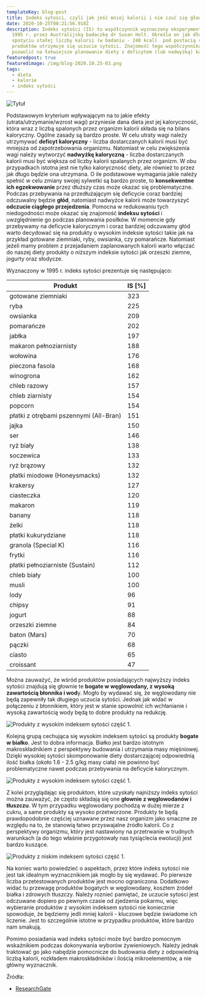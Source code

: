 ```yaml
---
templateKey: blog-post
title: Indeks sytości, czyli jak jeść mniej kalorii i nie czuć się głodnym?
date: 2020-10-25T08:21:56.918Z
description: Indeks sytości (IS) to współczynnik wyznaczony eksperymentalnie  w
  1995 r. przez Australijską badaczkę dr Susan Holt. Określa on jak długo po
  spożyciu stałej liczby kalorii (w badaniu - 240 kcal)  pod postacią różnych
  produktów utrzymuje się uczucie sytości. Znajomość tego współczynnika może
  pozwolić na łatwiejsze planowanie diety z deficytem (lub nadwyżką) kalorii.
featuredpost: true
featuredimage: /img/blog-2020.10.25-03.png
tags:
  - dieta
  - kalorie
  - indeks sytości
---
```

![Tytuł](../006%20-%20satiety%20index/exports/blog-2020.10.25-00.png "Tytuł")

Podstawowym kryterium wpływającym na to jakie efekty (utrata/utrzymanie/wzrost wagi) przyniesie dana dieta jest jej kaloryczność, która wraz z liczbą spalonych przez organizm kalorii składa się na bilans kaloryczny. Ogólne zasady są bardzo proste. W celu utraty wagi należy utrzymywać **deficyt kaloryczny** - liczba dostarczanych kalorii musi być mniejsza od zapotrzebowania organizmu. Natomiast w celu zwiększenia wagi należy wytworzyć **nadwyżkę kaloryczną** - liczba dostarczanych kalorii musi być większa od liczby kalorii spalanych przez organizm. W obu przypadkach istotna jest nie tylko kaloryczność diety, ale również to przez jak długo będzie ona utrzymana. O ile podstawowe wymagania jakie należy spełnić w celu zmiany swojej sylwetki są bardzo proste, to **konsekwentne ich egzekwowanie** przez dłuższy czas może okazać się problematyczne. Podczas przebywania na przedłużającym się deficycie coraz bardziej odczuwalny będzie **głód**, natomiast nadwyżce kalorii może towarzyszyć **odczucie ciągłego przejedzenia**. Pomocna w redukowaniu tych niedogodności może okazać się znajomość **indeksu sytości** i uwzględnienie go podczas planowania posiłków. W momencie gdy przebywamy na deficycie kalorycznym i coraz bardziej odczuwamy głód warto decydować się na produkty o wysokim indeksie sytości takie jak na przykład gotowane ziemniaki, ryby, owsianka, czy pomarańcze. Natomiast jeżeli mamy problem z przejadaniem zaplanowanych kalorii warto włączać do naszej diety produkty o niższym indeksie sytości jak orzeszki ziemne, jogurty oraz słodycze.

Wyznaczony w 1995 r. indeks sytości prezentuje się następująco:

| Produkt                                | IS \[%] |
| -------------------------------------- | ------- |
| gotowane ziemniaki                     | 323     |
| ryba                                   | 225     |
| owsianka                               | 209     |
| pomarańcze                             | 202     |
| jabłka                                 | 197     |
| makaron pełnoziarnisty                 | 188     |
| wołowina                               | 176     |
| pieczona fasola                        | 168     |
| winogrona                              | 162     |
| chleb razowy                           | 157     |
| chleb ziarnisty                        | 154     |
| popcorn                                | 154     |
| płatki z otrębami pszennymi (All-Bran) | 151     |
| jajka                                  | 150     |
| ser                                    | 146     |
| ryż biały                              | 138     |
| soczewica                              | 133     |
| ryż brązowy                            | 132     |
| płatki miodowe (Honeysmacks)           | 132     |
| krakersy                               | 127     |
| ciasteczka                             | 120     |
| makaron                                | 119     |
| banany                                 | 118     |
| żelki                                  | 118     |
| płatki kukurydziane                    | 118     |
| granola (Special K)                    | 116     |
| frytki                                 | 116     |
| płatki pełnoziarniste (Sustain)        | 112     |
| chleb biały                            | 100     |
| musli                                  | 100     |
| lody                                   | 96      |
| chipsy                                 | 91      |
| jogurt                                 | 88      |
| orzeszki ziemne                        | 84      |
| baton (Mars)                           | 70      |
| pączki                                 | 68      |
| ciasto                                 | 65      |
| croissant                              | 47      |



Można zauważyć, że wśród produktów posiadających najwyższy indeks sytości znajdują się głownie te **bogate w węglowodany, z wysoką zawartością błonnika i wod**y. Mogło by wydawać się, że węglowodany nie będą zapewniły tak długiego uczucia sytości. Jednak jak widać w połączeniu z błonnikiem, który jest w stanie spowolnić ich wchłanianie i wysoką zawartością wody będą to dobre produkty na redukcję.

![Produkty z wysokim indeksem sytości część 1.](../006%20-%20satiety%20index/exports/blog-2020.10.25-01.png "Produkty z wysokim indeksem sytości część 1.")

Kolejną grupą cechująca się wysokim indeksem sytości są produkty **bogate w białko**. Jest to dobra informacja. Białko jest bardzo istotnym makroskładnikiem z perspektywy budowania i utrzymania masy mięśniowej. Dzięki wysokiej sytości skomponowanie diety dostarczającej odpowiednią ilość białka (około 1.6 - 2.5 g/kg masy ciała) nie powinno być problematyczne nawet podczas przebywania na deficycie kalorycznym.

![Produkty z wysokim indeksem sytości część 1.](../006%20-%20satiety%20index/exports/blog-2020.10.25-02.png "Produkty z wysokim indeksem sytości część 1.")

Z kolei przyglądając się produktom, które uzyskały najniższy indeks sytości można zauważyć, że często składają się one **głownie z węglowodanów i tłuszczu**. W tym przypadku węglowodany pochodzą w dużej mierze z cukru, a same produkty są wysoko przetworzone. Produkty te będą prawdopodobnie częściej uznawane przez nasz organizm jako smaczne ze względu na to, że stanowią łatwo przyswajalne źródło kalorii. Co z perspektywy organizmu, który jest nastawiony na przetrwanie w trudnych warunkach (a do tego właśnie przygotowały nas tysiąclecia ewolucji) jest bardzo kuszące.

![Produkty z niskim indeksem sytości część 1.](../006%20-%20satiety%20index/exports/blog-2020.10.25-03.png "Produkty z niskim indeksem sytości część 1.")

Na koniec warto powiedzieć o aspektach, przez które indeks sytości nie jest tak idealnym wyznacznikiem jak mogło by się wydawać. Po pierwsze liczba przetestowanych produktów jest mocno ograniczona. Dodatkowo widać tu przewagę produktów bogatych w węglowodany, kosztem źródeł białka i zdrowych tłuszczy. Należy roznieć pamiętać, że uczucie sytości jest odczuwane dopiero po pewnym czasie od zjedzenia pokarmu, więc wybieranie produktów z wysokim indeksem sytości nie koniecznie spowoduje, że będziemy jedli mniej kalorii - kluczowe będzie świadome ich liczenie. Jest to szczególnie istotne w przypadku produktów, które bardzo nam smakują.

Pomimo posiadania wad indeks sytości może być bardzo pomocnym wskaźnikiem podczas dokonywania wyborów żywieniowych. Należy jednak traktować go jako nabędzie pomocnicze do budowania diety z odpowiednią liczbą kalorii, rozkładem makroskładników i ilością mikroelementów, a nie główny wyznacznik.

Źródła:

* [ResearchGate](https://www.researchgate.net/publication/15701207_A_Satiety_Index_of_common_foods)